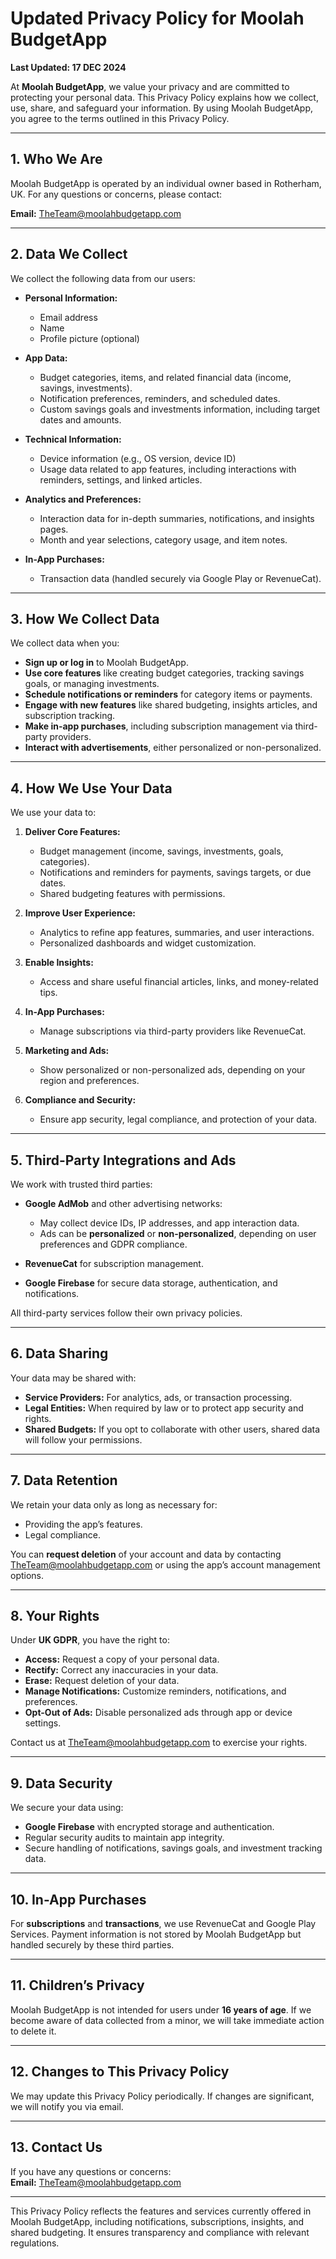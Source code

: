 # Updated Privacy Policy for Moolah BudgetApp  
**Last Updated: 17 DEC 2024**  

At **Moolah BudgetApp**, we value your privacy and are committed to protecting your personal data. This Privacy Policy explains how we collect, use, share, and safeguard your information. By using Moolah BudgetApp, you agree to the terms outlined in this Privacy Policy.  

---

## 1. Who We Are  
Moolah BudgetApp is operated by an individual owner based in Rotherham, UK. For any questions or concerns, please contact:  

**Email:** [TheTeam@moolahbudgetapp.com](mailto:TheTeam@moolahbudgetapp.com)  

---

## 2. Data We Collect  
We collect the following data from our users:  
- **Personal Information:**  
  - Email address  
  - Name  
  - Profile picture (optional)  

- **App Data:**  
  - Budget categories, items, and related financial data (income, savings, investments).  
  - Notification preferences, reminders, and scheduled dates.  
  - Custom savings goals and investments information, including target dates and amounts.  

- **Technical Information:**  
  - Device information (e.g., OS version, device ID)  
  - Usage data related to app features, including interactions with reminders, settings, and linked articles.  

- **Analytics and Preferences:**  
  - Interaction data for in-depth summaries, notifications, and insights pages.  
  - Month and year selections, category usage, and item notes.  

- **In-App Purchases:**  
  - Transaction data (handled securely via Google Play or RevenueCat).  

---

## 3. How We Collect Data  
We collect data when you:  
- **Sign up or log in** to Moolah BudgetApp.  
- **Use core features** like creating budget categories, tracking savings goals, or managing investments.  
- **Schedule notifications or reminders** for category items or payments.  
- **Engage with new features** like shared budgeting, insights articles, and subscription tracking.  
- **Make in-app purchases**, including subscription management via third-party providers.  
- **Interact with advertisements**, either personalized or non-personalized.  

---

## 4. How We Use Your Data  
We use your data to:  
1. **Deliver Core Features:**  
   - Budget management (income, savings, investments, goals, categories).  
   - Notifications and reminders for payments, savings targets, or due dates.  
   - Shared budgeting features with permissions.  

2. **Improve User Experience:**  
   - Analytics to refine app features, summaries, and user interactions.  
   - Personalized dashboards and widget customization.  

3. **Enable Insights:**  
   - Access and share useful financial articles, links, and money-related tips.  

4. **In-App Purchases:**  
   - Manage subscriptions via third-party providers like RevenueCat.  

5. **Marketing and Ads:**  
   - Show personalized or non-personalized ads, depending on your region and preferences.  

6. **Compliance and Security:**  
   - Ensure app security, legal compliance, and protection of your data.  

---

## 5. Third-Party Integrations and Ads  
We work with trusted third parties:  

- **Google AdMob** and other advertising networks:  
  - May collect device IDs, IP addresses, and app interaction data.  
  - Ads can be **personalized** or **non-personalized**, depending on user preferences and GDPR compliance.  

- **RevenueCat** for subscription management.  

- **Google Firebase** for secure data storage, authentication, and notifications.  

All third-party services follow their own privacy policies.  

---

## 6. Data Sharing  
Your data may be shared with:  
- **Service Providers:** For analytics, ads, or transaction processing.  
- **Legal Entities:** When required by law or to protect app security and rights.  
- **Shared Budgets:** If you opt to collaborate with other users, shared data will follow your permissions.  

---

## 7. Data Retention  
We retain your data only as long as necessary for:  
- Providing the app’s features.  
- Legal compliance.  

You can **request deletion** of your account and data by contacting [TheTeam@moolahbudgetapp.com](mailto:TheTeam@moolahbudgetapp.com) or using the app’s account management options.  

---

## 8. Your Rights  
Under **UK GDPR**, you have the right to:  
- **Access:** Request a copy of your personal data.  
- **Rectify:** Correct any inaccuracies in your data.  
- **Erase:** Request deletion of your data.  
- **Manage Notifications:** Customize reminders, notifications, and preferences.  
- **Opt-Out of Ads:** Disable personalized ads through app or device settings.  

Contact us at [TheTeam@moolahbudgetapp.com](mailto:TheTeam@moolahbudgetapp.com) to exercise your rights.  

---

## 9. Data Security  
We secure your data using:  
- **Google Firebase** with encrypted storage and authentication.  
- Regular security audits to maintain app integrity.  
- Secure handling of notifications, savings goals, and investment tracking data.  

---

## 10. In-App Purchases  
For **subscriptions** and **transactions**, we use RevenueCat and Google Play Services. Payment information is not stored by Moolah BudgetApp but handled securely by these third parties.  

---

## 11. Children’s Privacy  
Moolah BudgetApp is not intended for users under **16 years of age**. If we become aware of data collected from a minor, we will take immediate action to delete it.  

---

## 12. Changes to This Privacy Policy  
We may update this Privacy Policy periodically. If changes are significant, we will notify you via email.  

---

## 13. Contact Us  
If you have any questions or concerns:  
**Email:** [TheTeam@moolahbudgetapp.com](mailto:TheTeam@moolahbudgetapp.com)  

---

This Privacy Policy reflects the features and services currently offered in Moolah BudgetApp, including notifications, subscriptions, insights, and shared budgeting. It ensures transparency and compliance with relevant regulations.

